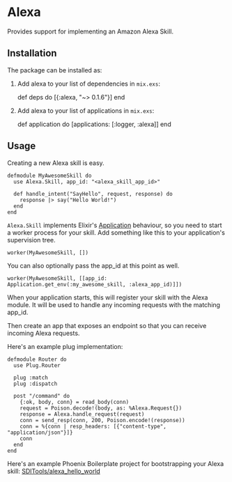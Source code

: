 # Alexa

Provides support for implementing an Amazon Alexa Skill.

## Installation

The package can be installed as:

  1. Add alexa to your list of dependencies in `mix.exs`:

        def deps do
          [{:alexa, "~> 0.1.6"}]
        end

  2. Add alexa to your list of applications in `mix.exs`:

        def application do
          [applications: [:logger, :alexa]]
        end

## Usage

Creating a new Alexa skill is easy.

    defmodule MyAwesomeSkill do
      use Alexa.Skill, app_id: "<alexa_skill_app_id>"      

      def handle_intent("SayHello", request, response) do
        response |> say("Hello World!")
      end
    end

`Alexa.Skill` implements Elixir's [Application](https://hexdocs.pm/elixir/master/Application.html#content) 
behaviour, so you need to start a worker process for your skill. Add 
something like this to your application's supervision tree.

    worker(MyAwesomeSkill, [])

You can also optionally pass the app_id at this point as well.

    worker(MyAwesomeSkill, [[app_id: Application.get_env(:my_awesome_skill, :alexa_app_id)]])

When your application starts, this will register your skill with the Alexa 
module. It will be used to handle any incoming requests with the matching app_id.

Then create an app that exposes an endpoint so that you can receive incoming
Alexa requests.

Here's an example plug implementation:

    defmodule Router do
      use Plug.Router

      plug :match
      plug :dispatch

      post "/command" do
        {:ok, body, conn} = read_body(conn)
        request = Poison.decode!(body, as: %Alexa.Request{})
        response = Alexa.handle_request(request)
        conn = send_resp(conn, 200, Poison.encode!(response))
        conn = %{conn | resp_headers: [{"content-type", "application/json"}]}
        conn
      end
    end

Here's an example Phoenix Boilerplate project for bootstrapping your Alexa skill:
[SDITools/alexa_hello_world](https://github.com/SDITools/alexa_hello_world)

